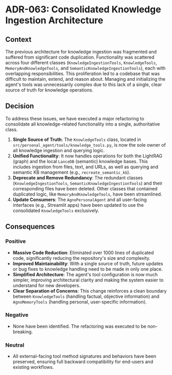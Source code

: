 # ADR-063: Consolidated Knowledge Ingestion Architecture

## Context

The previous architecture for knowledge ingestion was fragmented and suffered from significant code duplication. Functionality was scattered across four different classes (`KnowledgeIngestionTools`, `KnowledgeTools`, `MemoryAndKnowledgeTools`, and `SemanticKnowledgeIngestionTools`), each with overlapping responsibilities. This proliferation led to a codebase that was difficult to maintain, extend, and reason about. Managing and initializing the agent's tools was unnecessarily complex due to this lack of a single, clear source of truth for knowledge operations.

## Decision

To address these issues, we have executed a major refactoring to consolidate all knowledge-related functionality into a single, authoritative class.

1.  **Single Source of Truth**: The `KnowledgeTools` class, located in `src/personal_agent/tools/knowledge_tools.py`, is now the sole owner of all knowledge ingestion and querying logic.
2.  **Unified Functionality**: It now handles operations for both the LightRAG (graph) and the local `LanceDB` (semantic) knowledge bases. This includes ingestion from files, text, and URLs, as well as querying and semantic KB management (e.g., `recreate_semantic_kb`).
3.  **Deprecate and Remove Redundancy**: The redundant classes (`KnowledgeIngestionTools`, `SemanticKnowledgeIngestionTools`) and their corresponding files have been deleted. Other classes that contained duplicated logic, like `MemoryAndKnowledgeTools`, have been streamlined.
4.  **Update Consumers**: The `AgnoPersonalAgent` and all user-facing interfaces (e.g., Streamlit apps) have been updated to use the consolidated `KnowledgeTools` exclusively.

## Consequences

### Positive
- **Massive Code Reduction**: Eliminated over 1000 lines of duplicated code, significantly reducing the repository's size and complexity.
- **Improved Maintainability**: With a single source of truth, future updates or bug fixes to knowledge handling need to be made in only one place.
- **Simplified Architecture**: The agent's tool configuration is now much simpler, improving architectural clarity and making the system easier to understand for new developers.
- **Clear Separation of Concerns**: This change reinforces a clean boundary between `KnowledgeTools` (handling factual, objective information) and `AgnoMemoryTools` (handling personal, user-specific information).

### Negative
- None have been identified. The refactoring was executed to be non-breaking.

### Neutral
- All external-facing tool method signatures and behaviors have been preserved, ensuring full backward compatibility for end-users and existing workflows.

